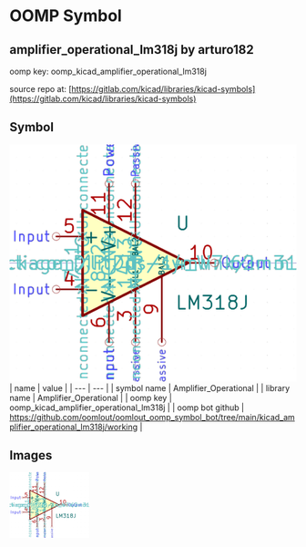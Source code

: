 # OOMP Symbol  
## amplifier_operational_lm318j  by arturo182  
  
oomp key: oomp_kicad_amplifier_operational_lm318j  
  
source repo at: [https://gitlab.com/kicad/libraries/kicad-symbols](https://gitlab.com/kicad/libraries/kicad-symbols)  
## Symbol  
  
[![working.png](working_600.png)](working.png)  
| name | value | 
| --- | --- | 
| symbol name | Amplifier_Operational | 
| library name | Amplifier_Operational | 
| oomp key | oomp_kicad_amplifier_operational_lm318j | 
| oomp bot github | https://github.com/oomlout/oomlout_oomp_symbol_bot/tree/main/kicad_amplifier_operational_lm318j/working | 
## Images  
  
[![working.png](working_140.png)](working.png)  
